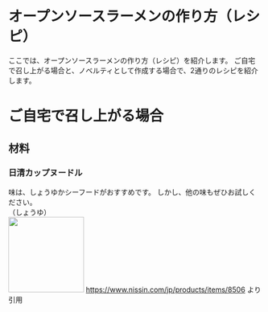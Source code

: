 # オープンソースラーメンの作り方（レシピ）
ここでは、オープンソースラーメンの作り方（レシピ）を紹介します。
ご自宅で召し上がる場合と、ノベルティとして作成する場合で、2通りのレシピを紹介します。

# ご自宅で召し上がる場合
## 材料
### 日清カップヌードル
味は、しょうゆかシーフードがおすすめです。
しかし、他の味もぜひお試しください。
<br>
（しょうゆ）<br>
[<img width="150" src="https://cdn.nissin.com/image?id=8506&s=720">](https://www.nissin.com/jp/products/items/8506)
https://www.nissin.com/jp/products/items/8506 より引用
